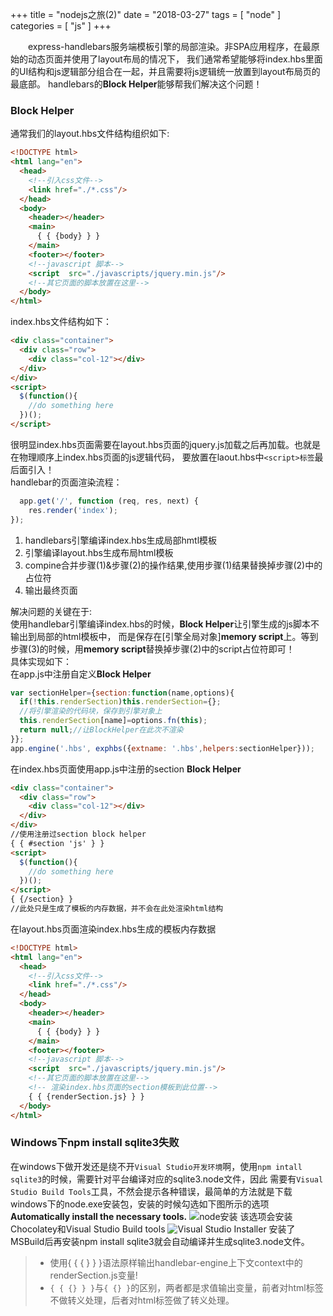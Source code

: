 +++
title = "nodejs之旅(2)"
date = "2018-03-27"
tags = [ "node" ]
categories = [ "js" ]
+++

　　express-handlebars服务端模板引擎的局部渲染。非SPA应用程序，在最原始的动态页面并使用了layout布局的情况下，
我们通常希望能够将index.hbs里面的UI结构和js逻辑部分组合在一起，并且需要将js逻辑统一放置到layout布局页的最底部。
handlebars的**Block Helper**能够帮我们解决这个问题！
<!--more-->
### Block Helper
通常我们的layout.hbs文件结构组织如下:

```html
<!DOCTYPE html>
<html lang="en">
  <head>
    <!--引入css文件-->
    <link href="./*.css"/>
  </head>
  <body>
    <header></header>
    <main>
      { { {body} } }
    </main>
    <footer></footer>
    <!--javascript 脚本-->
    <script  src="./javascripts/jquery.min.js"/>
    <!--其它页面的脚本放置在这里-->
  </body>
</html>
```

index.hbs文件结构如下：

```html
<div class="container">
  <div class="row">
    <div class="col-12"></div>
  </div>
</div>
<script>
  $(function(){
    //do something here
  })();
</script>
```
很明显index.hbs页面需要在layout.hbs页面的jquery.js加载之后再加载。也就是在物理顺序上index.hbs页面的js逻辑代码，
要放置在laout.hbs中`<script>标签`最后面引入！  
handlebar的页面渲染流程：

```js
  app.get('/', function (req, res, next) {
    res.render('index');
});
```
1. handlebars引擎编译index.hbs生成局部hmtl模板
2. 引擎编译layout.hbs生成布局html模板
3. compine合并步骤(1)&步骤(2)的操作结果,使用步骤(1)结果替换掉步骤(2)中的占位符
4. 输出最终页面

解决问题的关键在于:  
使用handlebar引擎编译index.hbs的时候，**Block Helper**让引擎生成的js脚本不输出到局部的html模板中，
而是保存在[引擎全局对象]**memory script**上。等到步骤(3)的时候，用**memory script**替换掉步骤(2)中的script占位符即可！  
具体实现如下：  
在app.js中注册自定义**Block Helper**

```js
var sectionHelper={section:function(name,options){
  if(!this.renderSection)this.renderSection={};
  //将引擎渲染的代码块，保存到引擎对象上
  this.renderSection[name]=options.fn(this);
  return null;//让BlockHelper在此次不渲染
}};
app.engine('.hbs', exphbs({extname: '.hbs',helpers:sectionHelper}));
```

在index.hbs页面使用app.js中注册的section **Block Helper**
```html
<div class="container">
  <div class="row">
    <div class="col-12"></div>
  </div>
</div>
//使用注册过section block helper
{ { #section 'js' } }
<script>
  $(function(){
    //do something here
  })();
</script>
{ {/section} }
//此处只是生成了模板的内存数据，并不会在此处渲染html结构
```

在layout.hbs页面渲染index.hbs生成的模板内存数据
```html
<!DOCTYPE html>
<html lang="en">
  <head>
    <!--引入css文件-->
    <link href="./*.css"/>
  </head>
  <body>
    <header></header>
    <main>
      { { {body} } }
    </main>
    <footer></footer>
    <!--javascript 脚本-->
    <script  src="./javascripts/jquery.min.js"/>
    <!--其它页面的脚本放置在这里-->
    <!-- 渲染index.hbs页面的section模板到此位置-->
    { { {renderSection.js} } }
  </body>
</html>
```
### Windows下npm install sqlite3失败

在windows下做开发还是绕不开`Visual Studio开发环境`啊，使用`npm intall sqlite3`的时候，需要针对平台编译对应的sqlite3.node文件，因此
需要有`Visual Studio Build Tools`工具，不然会提示各种错误，最简单的方法就是下载windows下的node.exe安装包，安装的时候勾选如下图所示的选项
**Automatically install the necessary tools.**
![node安装](../../pictures/Snipaste_2024-12-17_20-58-52.png 'node安装')
该选项会安装Chocolatey和Visual Studio Build tools
![Visual Studio Installer](../../pictures/Snipaste_2024-12-17_21-02-53.png 'Visual Studio Installer')
安装了MSBuild后再安装npm install sqlite3就会自动编译并生成sqlite3.node文件。


> + 使用{ { { } } }语法原样输出handlebar-engine上下文context中的renderSection.js变量!  
> + `{ { {} } }`与`{ {} }`的区别，两者都是求值输出变量，前者对html标签不做转义处理，后者对html标签做了转义处理。
